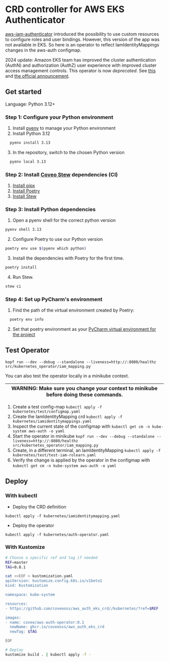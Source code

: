 # CRD controller for AWS EKS Authenticator

[aws-iam-authenticator](https://github.com/kubernetes-sigs/aws-iam-authenticator) introduced the possibility to
use custom resources to configure roles and user bindings. However, this version of the app was not available in EKS. So
here is an operator to reflect IamIdentityMappings changes in the aws-auth configmap.

2024 update: Amazon EKS team has improved the cluster authentication (AuthN) and authorization (AuthZ) user experience
with improved cluster access management controls. This operator is now *deprecated*.
See [this](https://github.com/aws/containers-roadmap/issues/185)
and [the official announcement](https://aws.amazon.com/blogs/containers/a-deep-dive-into-simplified-amazon-eks-access-management-controls/).

## Get started

Language: Python 3.12+

### Step 1: Configure your Python environment

1. Install [pyenv](https://github.com/pyenv/pyenv#installation) to manage your Python environment
2. Install Python 3.12

```bash
  pyenv install 3.13
```

3. In the repository, switch to the chosen Python version

```bash
  pyenv local 3.13
```

### Step 2: Install [Coveo Stew](https://github.com/coveo/stew) dependencies (CI)

1. [Install pipx](https://pypa.github.io/pipx/)
2. [Install Poetry](https://python-poetry.org/docs/#installation)
3. [Install Stew](https://github.com/coveo/stew#installation)

### Step 3: Install Python dependencies

1. Open a pyenv shell for the correct python version

```bash
pyenv shell 3.13
```

2. Configure Poetry to use our Python version

```bash
poetry env use $(pyenv which python)
```

3. Install the dependencies with Poetry for the first time.

```bash
poetry install
```

4. Run Stew.

```bash
stew ci
```

### Step 4: Set up PyCharm's environment

1. Find the path of the virtual environment created by Poetry:

```bash
  poetry env info
```

2. Set that poetry environment as
   your [PyCharm virtual environment for the project](https://www.jetbrains.com/help/pycharm/creating-virtual-environment.html)

## Test Operator

```kopf run --dev --debug --standalone --liveness=http://:8080/healthz src/kubernetes_operator/iam_mapping.py```

You can also test the operator locally in a minikube context.

| WARNING: Make sure you change your context to minikube before doing these commands. |
|-------------------------------------------------------------------------------------|

1. Create a test config-map `kubectl apply -f kubernetes/test/configmap.yaml`
2. Create the IamIdentityMapping crd `kubectl apply -f kubernetes/iamidentitymappings.yaml`
3. Inspect the current state of the configmap with `kubectl get cm -n kube-system aws-auth -o yaml`
4. Start the operator in
   minikube `kopf run --dev --debug --standalone --liveness=http://:8080/healthz src/kubernetes_operator/iam_mapping.py`
5. Create, in a different terminal, an IamIdentityMapping `kubectl apply -f kubernetes/test/test-iam-rolearn.yaml`
6. Verify the change is applied by the operator in the configmap with `kubectl get cm -n kube-system aws-auth -o yaml`

## Deploy

### With kubectl

- Deploy the CRD definition

```kubectl apply -f kubernetes/iamidentitymapping.yaml```

- Deploy the operator

```kubectl apply -f kubernetes/auth-operator.yaml```

### With Kustomize

```bash
# Choose a specific ref and tag if needed
REF=master
TAG=0.8.1

cat <<EOF > kustomization.yaml
apiVersion: kustomize.config.k8s.io/v1beta1
kind: Kustomization

namespace: kube-system

resources:
- https://github.com/coveooss/aws_auth_eks_crd//kubernetes/?ref=$REF

images:
- name: coveo/aws-auth-operator:0.1
  newName: ghcr.io/coveooss/aws_auth_eks_crd
  newTag: $TAG

EOF

# Deploy
kustomize build . | kubectl apply -f -
```
